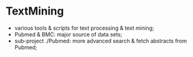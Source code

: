 # TextMining

* various tools & scripts for text processing & text mining;
* Pubmed & BMC: major source of data sets;
* sub-project ./Pubmed: more advanced search & fetch abstracts from Pubmed;
